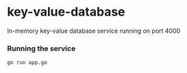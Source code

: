 # key-value-database
In-memory key-value database service running on port 4000

### Running the service
`go run app.go`
